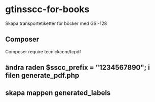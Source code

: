 # gtinsscc-for-books
Skapa transportetiketter för böcker med GSI-128

## Composer
Composer require tecnickcom/tcpdf

## ändra raden $sscc_prefix = "1234567890"; i filen generate_pdf.php

## skapa mappen generated_labels

